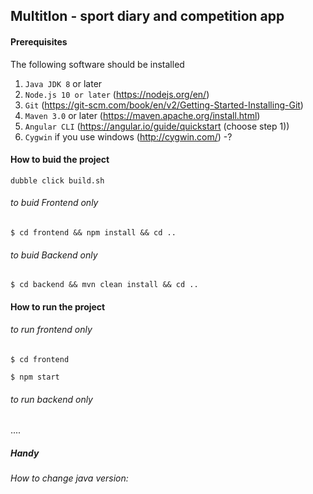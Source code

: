 ## Multitlon - sport diary and competition app

#### Prerequisites
 
 The following software should be installed
1. `Java JDK 8` or later
1. `Node.js 10 or later` (https://nodejs.org/en/)
1. `Git` (https://git-scm.com/book/en/v2/Getting-Started-Installing-Git)
1. `Maven 3.0` or later (https://maven.apache.org/install.html)
1. `Angular CLI` (https://angular.io/guide/quickstart (choose step 1))
1. `Cygwin` if you use windows (http://cygwin.com/) -? 

#### How to buid the project
`dubble click build.sh`

###### to buid Frontend only
```
$ cd frontend && npm install && cd ..
```

###### to buid Backend only
```
$ cd backend && mvn clean install && cd ..
```

#### How to run the project

###### to run frontend only
```
$ cd frontend
 
$ npm start
```

###### to run backend only
....

##### Handy
*How to change java version:*